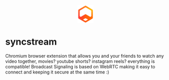 <p align="center">
  <a href="https://sol4nki.github.io/projects/syncstream" target="_blank">
    <img src="./assets/syncstream_edited.png" alt="syncstream." width="10%"/>
  </a>
</p>

# syncstream

Chromium browser extension that allows you and your friends to watch any video together, movies? youtube shorts? instagram reels? everything is compatible! Broadcast Signaling is based on WebRTC making it easy to connect and keeping it secure at the same time :)
